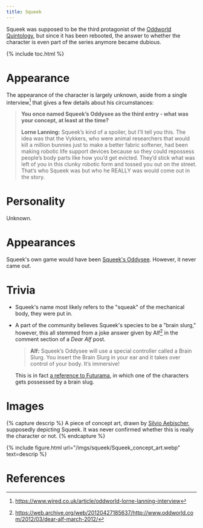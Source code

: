```yaml
---
title: Squeek
---
```


Squeek was supposed to be the third protagonist of the [Oddworld Quintology](/concepts/quintology), but since it has been rebooted, the answer to whether the character is even part of the series anymore became dubious.

{% include toc.html %}

# Appearance

The appearance of the character is largely unknown, aside from a single interview[^interw] that gives a few details about his circumstances:

> **You once named Squeek’s Oddysee as the third entry - what was your concept, at least at the time?**
>
> **Lorne Lanning:** Squeek’s kind of a spoiler, but I’ll tell you this. The idea was that the Vykkers, who were animal researchers that would kill a million bunnies just to make a better fabric softener, had been making robotic life support devices because so they could repossess people’s body parts like how you’d get evicted. They’d stick what was left of you in this clunky robotic form and tossed you out on the street. That’s who Squeek was but who he REALLY was would come out in the story.

# Personality

Unknown.

# Appearances

Squeek's own game would have been [Squeek's Oddysee](/games/squeeksoddysee). However, it never came out.

# Trivia

* Squeek's name most likely refers to the "squeak" of the mechanical body, they were put in.

* A part of the community believes Squeek's species to be a "brain slurg," however, this all stemmed from a joke answer given by Alf[^joke] in the comment section of a *Dear Alf* post.
  
  > **Alf:** Squeek’s Oddysee will use a special controller called a Brain Slurg. You insert the Brain Slurg in your ear and it takes over control of your body. It’s immersive!

  This is in fact [a reference to Futurama](https://www.youtube.com/watch?v=NOof2wTf2a4), in which one of the characters gets possessed by a brain slug.

# Images

{% capture descrip %}
A piece of concept art, drawn by <a href="/irl/silvioaebischer">Silvio Aebischer</a>, supposedly depicting Squeek. It was never confirmed whether this is really the character or not.
{% endcapture %}

{% include figure.html url="/imgs/squeek/Squeek_concept_art.webp" text=descrip %}

# References

[^interw]: <https://www.wired.co.uk/article/oddworld-lorne-lanning-interview>
[^joke]: <https://web.archive.org/web/20120427185637/http://www.oddworld.com/2012/03/dear-alf-march-2012/>
